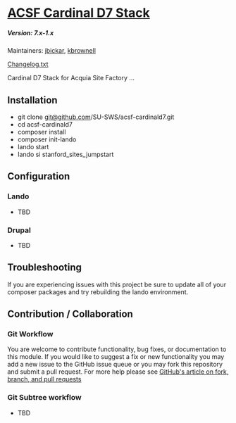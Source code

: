 # [ACSF Cardinal D7 Stack](https://github.com/SU-SWS/acsf-cardinald7)
##### Version: 7.x-1.x

Maintainers: [jbickar](https://github.com/jbickar), [kbrownell](https://github.com/kbrownell)  

[Changelog.txt](CHANGELOG.txt)

Cardinal D7 Stack for Acquia Site Factory ...

Installation
---

- git clone git@github.com/SU-SWS/acsf-cardinald7.git
- cd acsf-cardinald7
- composer install
- composer init-lando
- lando start
- lando si stanford_sites_jumpstart

Configuration
---

### Lando
- TBD

### Drupal
- TBD

Troubleshooting
---

If you are experiencing issues with this project be sure to update all of your composer packages and try rebuilding the lando environment.

Contribution / Collaboration
---

### Git Workflow

You are welcome to contribute functionality, bug fixes, or documentation to this module. If you would like to suggest a fix or new functionality you may add a new issue to the GitHub issue queue or you may fork this repository and submit a pull request. For more help please see [GitHub's article on fork, branch, and pull requests](https://help.github.com/articles/using-pull-requests)

### Git Subtree workflow

- TBD
